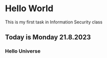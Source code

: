 # Hello World

This is my first task in Information Security class

## Today is Monday 21.8.2023

### Hello Universe
